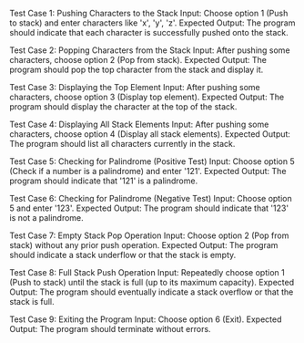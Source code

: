 Test Case 1: Pushing Characters to the Stack
Input: Choose option 1 (Push to stack) and enter characters like 'x', 'y', 'z'.
Expected Output: The program should indicate that each character is successfully pushed onto the stack.

Test Case 2: Popping Characters from the Stack
Input: After pushing some characters, choose option 2 (Pop from stack).
Expected Output: The program should pop the top character from the stack and display it.

Test Case 3: Displaying the Top Element
Input: After pushing some characters, choose option 3 (Display top element).
Expected Output: The program should display the character at the top of the stack.

Test Case 4: Displaying All Stack Elements
Input: After pushing some characters, choose option 4 (Display all stack elements).
Expected Output: The program should list all characters currently in the stack.

Test Case 5: Checking for Palindrome (Positive Test)
Input: Choose option 5 (Check if a number is a palindrome) and enter '121'.
Expected Output: The program should indicate that '121' is a palindrome.

Test Case 6: Checking for Palindrome (Negative Test)
Input: Choose option 5 and enter '123'.
Expected Output: The program should indicate that '123' is not a palindrome.

Test Case 7: Empty Stack Pop Operation
Input: Choose option 2 (Pop from stack) without any prior push operation.
Expected Output: The program should indicate a stack underflow or that the stack is empty.

Test Case 8: Full Stack Push Operation
Input: Repeatedly choose option 1 (Push to stack) until the stack is full (up to its maximum capacity).
Expected Output: The program should eventually indicate a stack overflow or that the stack is full.

Test Case 9: Exiting the Program
Input: Choose option 6 (Exit).
Expected Output: The program should terminate without errors.
